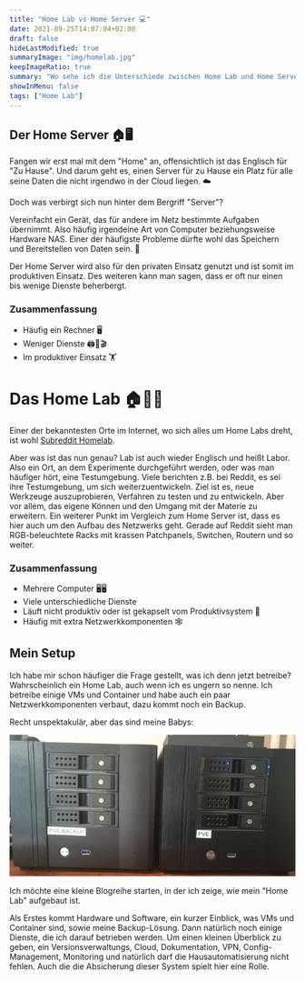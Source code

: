 ```yaml
---
title: "Home Lab vs Home Server 💻"
date: 2021-09-25T14:07:04+02:00
draft: false
hideLastModified: true
summaryImage: "img/homelab.jpg"
keepImageRatio: true
summary: "Wo sehe ich die Unterschiede zwischen Home Lab und Home Server."
showInMenu: false
tags: ["Home Lab"]
---
```


## Der Home Server 🏠🖥️

Fangen wir erst mal mit dem "Home" an, offensichtlich ist das Englisch für "Zu Hause". Und darum geht es, einen Server für zu Hause ein Platz für alle seine Daten die nicht irgendwo in der Cloud liegen. ☁️

Doch was verbirgt sich nun hinter dem Bergriff "Server"?

Vereinfacht ein Gerät, das für andere im Netz bestimmte Aufgaben übernimmt.
Also häufig irgendeine Art von Computer beziehungsweise Hardware NAS. Einer der häufigste Probleme dürfte wohl das Speichern und Bereitstellen von Daten sein. 💾

Der Home Server wird also für den privaten Einsatz genutzt und ist somit im produktiven Einsatz. Des weiteren kann man sagen, dass er oft nur einen bis wenige Dienste beherbergt.

### Zusammenfassung

- Häufig ein Rechner 🖥️
- Weniger Dienste 🖨️💾🎬
- Im produktiver Einsatz 🏋

# Das Home Lab 🏠🔬🧪

Einer der bekanntesten Orte im Internet, wo sich alles um Home Labs dreht, ist wohl [Subreddit Homelab](https://www.reddit.com/r/homelab/).

Aber was ist das nun genau?
Lab ist auch wieder Englisch und heißt Labor. Also ein Ort, an dem Experimente durchgeführt werden, oder was man häufiger hört, eine Testumgebung.
Viele berichten z.B. bei Reddit, es sei ihre Testumgebung, um sich weiterzuentwickeln.
Ziel ist es, neue Werkzeuge auszuprobieren, Verfahren zu testen und zu entwickeln. Aber vor allem, das eigene Können und den Umgang mit der Materie zu erweitern.
Ein weiterer Punkt im Vergleich zum Home Server ist, dass es hier auch um den Aufbau des Netzwerks geht.
Gerade auf Reddit sieht man RGB-beleuchtete Racks mit krassen Patchpanels, Switchen, Routern und so weiter.

### Zusammenfassung

- Mehrere Computer 🖥️🖥️
- Viele unterschiedliche Dienste
- Läuft nicht produktiv oder ist gekapselt vom Produktivsystem 🚧
- Häufig mit extra Netzwerkkomponenten 🕸️

## Mein Setup

Ich habe mir schon häufiger die Frage gestellt, was ich denn jetzt betreibe?
Wahrscheinlich ein Home Lab, auch wenn ich es ungern so nenne.
Ich betreibe einige VMs und Container und habe auch ein paar Netzwerkkomponenten verbaut, dazu kommt noch ein Backup.

Recht unspektakulär, aber das sind meine Babys:

![My Lab](img/my_lab.jpg)

Ich möchte eine kleine Blogreihe starten, in der ich zeige, wie mein "Home Lab" aufgebaut ist.

Als Erstes kommt Hardware und Software, ein kurzer Einblick, was VMs und Container sind, sowie meine Backup-Lösung.
Dann natürlich noch einige Dienste, die ich darauf betrieben werden.
Um einen kleinen Überblick zu geben, ein Versionsverwaltungs, Cloud, Dokumentation, VPN, Config-Management, Monitoring und natürlich darf die Hausautomatisierung nicht fehlen.
Auch die die Absicherung dieser System spielt hier eine Rolle.
